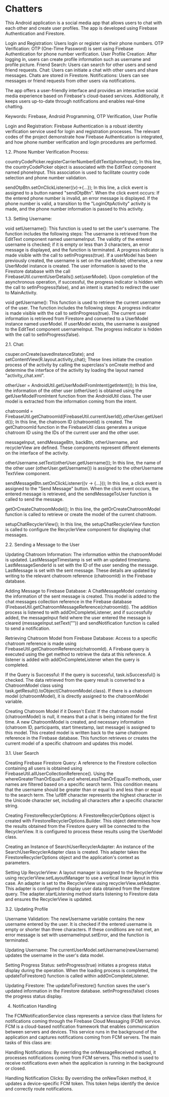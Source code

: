 # Chatters
This Android application is a social media app that allows users to chat with each other and create user profiles. The app is developed using Firebase Authentication and Firestore.


Login and Registration: Users login or register via their phone numbers.
OTP Verification: OTP (One-Time Password) is sent using Firebase Authentication for phone number verification.
User Profile Creation: After logging in, users can create profile information such as username and profile picture.
Friend Search: Users can search for other users and send friend requests.
Chat: Users can initiate a chat with other users and share messages. Chats are stored in Firestore.
Notifications: Users can see messages or friend requests from other users via notifications.

The app offers a user-friendly interface and provides an interactive social media experience based on Firebase's cloud-based services. Additionally, it keeps users up-to-date through notifications and enables real-time chatting.

Keywords: Firebase, Android Programming, OTP Verification, User Profile



Login and Registration:
Firebase Authentication is a robust identity verification service used for login and registration processes. The relevant codes of the project demonstrate how Firebase Authentication is integrated, and how phone number verification and login procedures are performed.



1.2. Phone Number Verification Process:

countryCodePicker.registerCarrierNumberEditText(phoneInput);
In this line, the countryCodePicker object is associated with the EditText component named phoneInput. This association is used to facilitate country code selection and phone number validation.

sendOtpBtn.setOnClickListener((v)->{...});
In this line, a click event is assigned to a button named "sendOtpBtn". When the click event occurs: If the entered phone number is invalid, an error message is displayed. If the phone number is valid, a transition to the "LoginOtpActivity" activity is made, and the phone number information is passed to this activity.




1.3. Setting Username:

void setUsername(): This function is used to set the user's username. The function includes the following steps: The username is retrieved from the EditText component named usernameInput. The validity of the entered username is checked; if it is empty or less than 3 characters, an error message is displayed, and the function is terminated. A progress indicator is made visible with the call to setInProgress(true). If a userModel has been previously created, the username is set on the userModel; otherwise, a new UserModel instance is created. The user information is saved to the Firestore database with the call FirebaseUtil.currentUserDetails().set(userModel). Upon completion of the asynchronous operation, if successful, the progress indicator is hidden with the call to setInProgress(false), and an intent is started to redirect the user to MainActivity.

void getUsername(): This function is used to retrieve the current username of the user. The function includes the following steps: A progress indicator is made visible with the call to setInProgress(true). The current user information is retrieved from Firestore and converted to a UserModel instance named userModel. If userModel exists, the username is assigned to the EditText component usernameInput. The progress indicator is hidden with the call to setInProgress(false).




2.1. Chat:

csuper.onCreate(savedInstanceState); and setContentView(R.layout.activity_chat);
These lines initiate the creation process of the activity by calling the superclass's onCreate method and determine the interface of the activity by loading the layout named "activity_chat.xml".

otherUser = AndroidUtil.getUserModelFromIntent(getIntent());
In this line, the information of the other user (otherUser) is obtained using the getUserModelFromIntent function from the AndroidUtil class. The user model is extracted from the information coming from the intent.

chatroomId = FirebaseUtil.getChatroomId(FirebaseUtil.currentUserId(),otherUser.getUserId());
In this line, the chatroom ID (chatroomId) is created. The getChatroomId function in the FirebaseUtil class generates a unique chatroom ID using the IDs of the current user and the other user.

messageInput, sendMessageBtn, backBtn, otherUsername, and recyclerView are defined. These components represent different elements on the interface of the activity.

otherUsername.setText(otherUser.getUsername());
In this line, the name of the other user (otherUser.getUsername()) is assigned to the otherUsername TextView component.

sendMessageBtn.setOnClickListener((v -> {...}));
In this line, a click event is assigned to the "Send Message" button. When the click event occurs, the entered message is retrieved, and the sendMessageToUser function is called to send the message.

getOrCreateChatroomModel();
In this line, the getOrCreateChatroomModel function is called to retrieve or create the model of the current chatroom.

setupChatRecyclerView();
In this line, the setupChatRecyclerView function is called to configure the RecyclerView component for displaying chat messages.





2.2. Sending a Message to the User

Updating Chatroom Information:
The information within the chatroomModel is updated. LastMessageTimestamp is set with an updated timestamp. LastMessageSenderId is set with the ID of the user sending the message. LastMessage is set with the sent message. These details are updated by writing to the relevant chatroom reference (chatroomId) in the Firebase database.

Adding Message to Firebase Database:
A ChatMessageModel containing the information of the sent message is created. This model is added to the chat messages collection reference in the Firebase database (FirebaseUtil.getChatroomMessageReference(chatroomId)). The addition process is listened to with addOnCompleteListener, and if successfully added, the messageInput field where the user entered the message is cleared (messageInput.setText("")) and sendNotification function is called to send a notification.

Retrieving Chatroom Model from Firebase Database:
Access to a specific chatroom reference is made using FirebaseUtil.getChatroomReference(chatroomId). A Firebase query is executed using the get method to retrieve the data at this reference. A listener is added with addOnCompleteListener when the query is completed.

If the Query is Successful:
If the query is successful, task.isSuccessful() is checked. The data retrieved from the query result is converted to a ChatroomModel class using task.getResult().toObject(ChatroomModel.class). If there is a chatroom model (chatroomModel), it is directly assigned to the chatroomModel variable.

Creating Chatroom Model if it Doesn't Exist:
If the chatroom model (chatroomModel) is null, it means that a chat is being initiated for the first time. A new ChatroomModel is created, and necessary information (chatroom ID, participants, start timestamp, last message) is assigned to this model. This created model is written back to the same chatroom reference in the Firebase database. This function retrieves or creates the current model of a specific chatroom and updates this model.





3.1. User Search

Creating Firebase Firestore Query:
A reference to the Firestore collection containing all users is obtained using FirebaseUtil.allUserCollectionReference(). Using the whereGreaterThanOrEqualTo and whereLessThanOrEqualTo methods, user names are filtered based on a specific search term. This condition means that the username should be greater than or equal to and less than or equal to the search term. The \uf8ff character represents the highest character in the Unicode character set, including all characters after a specific character string.

Creating FirestoreRecyclerOptions:
A FirestoreRecyclerOptions object is created with FirestoreRecyclerOptions.Builder. This object determines how the results obtained from the Firestore query will be connected to the RecyclerView. It is configured to process these results using the UserModel class.

Creating an Instance of SearchUserRecyclerAdapter:
An instance of the SearchUserRecyclerAdapter class is created. This adapter takes the FirestoreRecyclerOptions object and the application's context as parameters.

Setting Up RecyclerView:
A layout manager is assigned to the RecyclerView using recyclerView.setLayoutManager to use a vertical linear layout in this case. An adapter is set to the RecyclerView using recyclerView.setAdapter. This adapter is configured to display user data obtained from the Firestore query. The adapter.startListening method starts listening to Firestore data and ensures the RecyclerView is updated.





3.2. Updating Profile

Username Validation:
The newUsername variable contains the new username entered by the user. It is checked if the entered username is empty or shorter than three characters. If these conditions are not met, an error message is set with usernameInput.setError, and the function is terminated.

Updating Username:
The currentUserModel.setUsername(newUsername) updates the username in the user's data model.

Setting Progress Status:
setInProgress(true) initiates a progress status display during the operation. When the loading process is completed, the updateToFirestore() function is called within addOnCompleteListener.

Updating Firestore:
The updateToFirestore() function saves the user's updated information in the Firestore database. setInProgress(false) closes the progress status display.





4. Notification Handling

The FCMNotificationService class represents a service class that listens for notifications coming through the Firebase Cloud Messaging (FCM) service. FCM is a cloud-based notification framework that enables communication between servers and devices. This service runs in the background of the application and captures notifications coming from FCM servers. The main tasks of this class are:

Handling Notifications: By overriding the onMessageReceived method, it processes notifications coming from FCM servers. This method is used to receive notifications even when the application is running in the background or closed.

Handling Notification Clicks: By overriding the onNewToken method, it updates a device-specific FCM token. This token helps identify the device and correctly route notifications.
